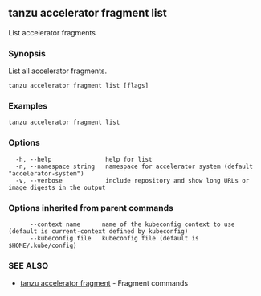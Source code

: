 ## tanzu accelerator fragment list

List accelerator fragments

### Synopsis

List all accelerator fragments.

```
tanzu accelerator fragment list [flags]
```

### Examples

```
tanzu accelerator fragment list
```

### Options

```
  -h, --help               help for list
  -n, --namespace string   namespace for accelerator system (default "accelerator-system")
  -v, --verbose            include repository and show long URLs or image digests in the output
```

### Options inherited from parent commands

```
      --context name      name of the kubeconfig context to use (default is current-context defined by kubeconfig)
      --kubeconfig file   kubeconfig file (default is $HOME/.kube/config)
```

### SEE ALSO

* [tanzu accelerator fragment](tanzu_accelerator_fragment.md)	 - Fragment commands

